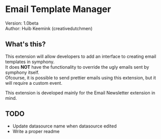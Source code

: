 Email Template Manager
===========================

Version:	1.0beta   
Author:		Huib Keemink (creativedutchmen)

What's this?
------------------------

This extension will allow developers to add an interface to creating email templates in symphony.   
It does **NOT** have the functionality to override the ugly emails sent by symphony itself.  
Ofcourse, it is possible to send prettier emails using this extension, but it will require a custom event.

This extension is developed mainly for the Email Newsletter extension in mind.

TODO
---------------

*	Update datasource name when datasource edited
*	Write a proper readme